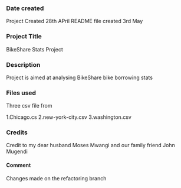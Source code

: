 ### Date created
Project Created 28th APril README file created 3rd May

### Project Title
BikeShare Stats Project

### Description
Project is aimed at analysing BikeShare bike borrowing stats

### Files used
Three csv file from

1.Chicago.cs
2.new-york-city.csv
3.washington.csv

### Credits
Credit to my dear husband Moses Mwangi and our family friend John Mugendi

#### Comment
Changes made on the refactoring branch

